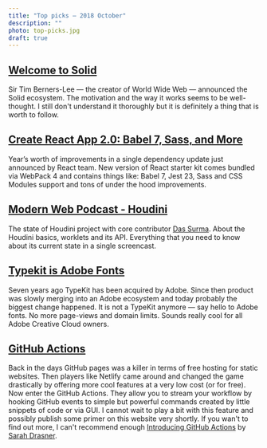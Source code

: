 ```yaml
---
title: "Top picks — 2018 October"
description: ""
photo: top-picks.jpg
draft: true
---
```


## [Welcome to Solid](https://solid.inrupt.com/)

Sir Tim Berners-Lee — the creator of World Wide Web — announced the Solid ecosystem. The motivation and the way it works seems to be well-thought. I still don't understand it thoroughly but it is definitely a thing that is worth to follow.

## [Create React App 2.0: Babel 7, Sass, and More](https://reactjs.org/blog/2018/10/01/create-react-app-v2.html)

Year’s worth of improvements in a single dependency update just announced by React team. New version of React starter kit comes bundled via WebPack 4 and contains things like: Babel 7, Jest 23, Sass and CSS Modules support and tons of under the hood improvements.

## [Modern Web Podcast - Houdini](https://youtu.be/QbHJIybbPLM)

The state of Houdini project with core contributor [Das Surma](https://twitter.com/dassurma). About the Houdini basics, worklets and its API. Everything that you need to know about its current state in a single screencast.

## [Typekit is Adobe Fonts](https://theblog.adobe.com/typekit-is-adobe-fonts/)

Seven years ago TypeKit has been acquired by Adobe. Since then product was slowly merging into an Adobe ecosystem and today probably the biggest change happened. It is not a TypeKit anymore — say hello to Adobe fonts. No more page-views and domain limits. Sounds really cool for all Adobe Creative Cloud owners.

## [GitHub Actions](https://github.com/features/actions)

Back in the days GitHub pages was a killer in terms of free hosting for static websites. Then players like Netlify came around and changed the game drastically by offering more cool features at a very low cost (or for free). Now enter the GitHub Actions. They allow you to stream your workflow by hooking GitHub events to simple but powerful commands created by little snippets of code or via GUI. I cannot wait to play a bit with this feature and possibly publish some primer on this website very shortly. If you wan't to find out more, I can't recommend enough [Introducing GitHub Actions](https://css-tricks.com/introducing-github-actions/) by [Sarah Drasner](https://twitter.com/sarah_edo).
